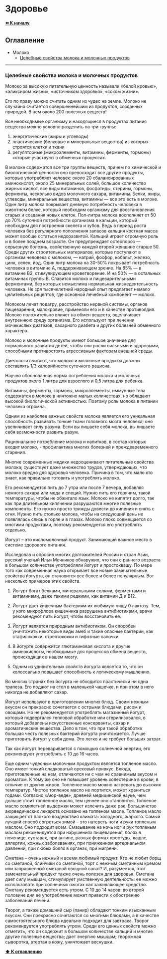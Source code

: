 # Здоровье
**[⬅️ К началу](../HOME.md#оглавление)**


## Оглавление

* Молоко
    * [Целебные свойства молока и молочных продуктов](#целебные-свойства-молока-и-молочных-продуктов)

***

### Целебные свойства молока и молочных продуктов

Молоко за высокую питательную ценность называли «белой кровью», «эликсиром жизни», «источником здоровья», «соком жизни».

Его по праву можно считать одним из чудес на земле. Молоко не случайно считается совершеннейшим из продуктов, созданных природой. В нем около 200 полезных веществ!

Все необходимые организму и находящиеся в продуктах питания вещества можно условно разделить на три группы: 
1. энергетические (жиры и углеводы) 
2. пластические (белковые и минеральные вещества) из которых строятся клетки и ткани 
3. регуляторные (микроэлементы, витамины, ферменты, гормоны) которые участвуют в обменных процессах. 

В молоке содержатся все три группы веществ, причем по химической и биологической ценности оно превосходит все другие продукты, которые употребляет человек: около 20 сбалансированных аминокислот, около 25 минеральных солей, большое количество жирных кислот, все виды витаминов, фосфатиды, стерины, гормоны, ферменты, несколько видов молочного сахара, витамины. Белки, жиры, углеводы, минеральные вещества, витамины — все это есть в молоке. Один литр молока покрывает дневную потребность человека в животном белке, который необходим организму для восстановления старых и создания новых клеток. Пол-литра молока восполняет от 50 до 70% суточной потребности организма в кальции, который необходим для построения скелета и зубов. Ведь в период роста человека без регулярного пополнения запасов кальция костная масса может вообще остаться недоразвитой. Кальций играет огромную роль и в более позднем возрасте. Он предупреждает остеопороз — серьезную болезнь, свойственную каждой второй женщине старше 50. Среди других строительных материалов, которые поступают в организм человека с молоком, — натрий, фосфор, кобальт, железо, цинк, селен, йод. Один литр молока на 30-50% покрывает потребность человека в витамине А, поддерживающем зрение. На 85% — в витамине В2, стимулирующем кроветворение. И на 50% — в остальных витаминах группы В. Славится молоко и пищеварительными ферментами, без которых немыслима нормальная жизнедеятельность человека. Не зря тысячелетний народный опыт предлагает немало целительных рецептов, где основной лечебный компонент — молоко.

Молоком лечат подагру, расстройство нервной системы, органов пищеварения, малокровие, применяли его и в качестве противоядия. Молоко положительно влияет на обмен веществ, ощелачивает внутреннюю среду организма. Его используют при лечении мочекислых диатезов, сахарного диабета и других болезней обменного характера.

Молоко и молочные продукты имеют большое значение для нормального развития детей, чтобы они росли сильными и здоровыми, способными противостоять агрессивным факторам внешней среды.

Диетологи считают, что молоко и молочные продукты должны составлять 1/3 калорийности суточного рациона.

Научно обоснованная норма потребления молока и молочных продуктов около 1 литра для взрослого и 0,5 литра для ребенка.

Витамины, ферменты, гормоны, микроэлементы, иммунные тела содержатся в молоке в ничтожно малых количествах, но обладают высокой биологической активностью. Поэтому роль молока в питании человека огромна.

Одним из наиболее важных свойств молока является его уникальная способность развивать тонкие ткани головного мозга человека; оно увеличивает силу разума. Если вы лишаете себя молока, вы лишаете себя возможности развить разум.

Рациональное потребление молока и напитков, в состав которых входит молоко, - профилактика многих болезней и преждевременного старения.

Многие современные медики недооценивают питательные свойства молока; существует даже множество трудов, утверждающих, что молоко вредно для здоровья человека. Причина в том, что мало кто знает, как правильно готовить и употреблять молоко.

Его рекомендуется пить до 7 утра или после 7 вечера, добавляя немного сахара или меда и специй. Нужно пить его горячим, такой температуры, чтобы не обжигало язык. Молоко не кипятят долго, так как при длительном кипячении разрушаются многие полезные компоненты. Его нужно просто трижды довести до кипения и снять с огня. Нужно пить столько молока, чтобы на следующий день не появлялась слизь в горле и в глазах. Молоко плохо совмещается со многими продуктами, поэтому рекомендуется его употреблять отдельно.

Йогурт – это кисломолочный продукт. Занимающий важное место в системе здорового питания.

Исследовав и опросив многих долгожителей России и стран Азии, русский ученый Ильи Мечников обнаружил, что они с раннего возраста в большом количестве употребляли йогурт и простоквашу. По мере того как современная наука открывает все новые замечательные свойства йогурта, он становится все более и более популярным. Вот несколько примеров этих свойств.

1. Йогурт богат белками, минеральными солями, ферментами и витаминами, даже такими редкими, как витамин Д и В12.

2. Йогурт дает кишечным бактериям их любимую пищу 0 лактозу. Тем, у кого микрофлора кишечника разрушена антибиотиками, врачи рекомендуют пить йогурт, чтобы восстановить ее.

3. Йогурт является природным антибиотиком. Он способен уничтожить некоторые виды амеб и такие опасные бактерии, как стафилококки, стрептококки и тифозные палочки.

4. В йогурте содержится глютаминовая кислота и другие аминокислоты, необходимые для процессов обмена веществ, происходящих в нашем мозгу.

5. Одним из удивительных свойств йогурта является то, что он колоссально повышает способность к логическому мышлению.

Во многих странах без йогурта не обходится практически ни одна трапеза. Его подают на стол в маленькой чашечке, и при этом в него никогда не добавляют сахар.

Йогурт используют в приготовлении многих блюд. Своим нежным вкусом он прекрасно сочетается с острыми блюдами, рисом и овощами. Но не рекомендуется употреблять магазинный йогурт, который подвергался тепловой обработке или стерилизовался, в который добавлены искусственные консерванты, сахар и ароматические вещества. Дело в том, что при такой обработке большая честь полезных бактерий йогурта уничтожается. Лучше приготовить йогурт у себя дома. Это легко и не требует больших затрат.

Так как йогурт переваривается с помощью солнечной энергии, его рекомендуют употреблять с 10 до 16 часов.

Еще одним чудесным молочным продуктом является топленое масло. Оно имеет тонкий сладковатый ореховый привкус. Блюда, приготовленные на нем, отличаются ни с чем не сравнимым вкусом и ароматом. К тому же оно не повышает уровень холестерина в крови, в отличие от других жиров. Топленое масло можно нагревать до высоких температур. Чистое топленое масло не портится, может храниться годами. Согласно «Аюр-веде», древней медицинской науке, чем дольше стоит топленное масло, тем ценнее оно становится. Топленое масло семилетней выдержки может излечить даже рак. Большинство аюрведических лекарств основано на топленом масле. Топленое масло защищает от плохого воздействия климата: холодного, жаркого. Самый лучший способ согреться зимой – это натереть ноги и руки топленым маслом. Оно подходит всем. Смазывание на ночь ног и рук топленым маслом рекомендуется при нарушениях пищеварения, болях в пояснице, суставах, при ангине, разных формах простуды, кашле, аллергии, кожных заболеваниях, при пониженном артериальном давлении, при любых болях в органах, при мигрени.

Сметана – очень нежный и всеми любимый продукт. Кто не любит борщ со сметаной, блинчики со сметаной, торт с нежным сметанным кремом или заправленный сметаной овощной салат? И, разумеется, этот замечательный продукт также очень полезен для здоровья. Сметана дает силу мышцам, стимулирует умственную деятельность: ее можно использовать при солнечных ожогах как заживляющее средство. Сметану рекомендуется есть утром. С 10 до 14 часов: во второй половине дня ее употребление может привести к обострению заболеваний печени.

Творог, а также домашний сыр (панир) обладают тонким изысканным вкусом. Они прекрасно сочетаются со многими блюдами, а в качестве самостоятельного блюда идеально подходит для завтрака. Творог рекомендуется употреблять утром. Среди его ценных свойств можно отметить, что он содержит в большом количестве кальций и многие другие полезные вещества; дает энергию мышцам; творожная сыворотка, втертая в кожу, уничтожает веснушки. 

**[⬆ К оглавлению](#оглавление)**